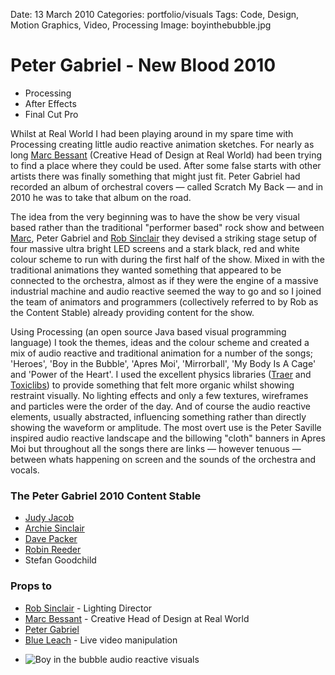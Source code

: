 Date: 13 March 2010
Categories: portfolio/visuals
Tags: Code, Design, Motion Graphics, Video, Processing
Image: boyinthebubble.jpg

# Peter Gabriel - New Blood 2010

<section class="description">

<ul class="skills">
  <li>Processing</li>
  <li>After Effects</li>
  <li>Final Cut Pro</li>
</ul>

Whilst at Real World I had been playing around in my spare time with Processing creating little audio reactive animation sketches. For nearly as long [Marc Bessant](http://www.marcbessant.com/) (Creative Head of Design at Real World) had been trying to find a place where they could be used. After some false starts with other artists there was finally something that might just fit. Peter Gabriel had recorded an album of orchestral covers &mdash; called Scratch My Back &mdash; and in 2010 he was to take that album on the road. 

The idea from the very beginning was to have the show be very visual based rather than the traditional "performer based" rock show and between [Marc](http://www.marcbessant.com/), Peter Gabriel and [Rob Sinclair](http://www.robsinclair.com/) they devised a striking stage setup of four massive ultra bright LED screens and a stark black, red and white colour scheme to run with during the first half of the show. Mixed in with the traditional animations they wanted something that appeared to be connected to the orchestra, almost as if they were the engine of a massive industrial machine and audio reactive seemed the way to go and so I joined the team of animators and programmers (collectively referred to by Rob as the Content Stable) already providing content for the show.

Using Processing (an open source Java based visual programming language) I took the themes, ideas and the colour scheme and created a mix of audio reactive and traditional animation for a number of the songs; 'Heroes', 'Boy in the Bubble', 'Apres Moi', 'Mirrorball', 'My Body Is A Cage' and 'Power of the Heart'. I used the excellent physics libraries ([Traer](http://murderandcreate.com/physics/) and [Toxiclibs](http://toxiclibs.org/)) to provide something that felt more organic whilst showing restraint visually. No lighting effects and only a few textures, wireframes and particles were the order of the day. And of course the audio reactive elements, usually abstracted, influencing something rather than directly showing the waveform or amplitude. The most overt use is the Peter Saville inspired audio reactive landscape and the billowing "cloth" banners in Apres Moi but throughout all the songs there are links &mdash; however tenuous &mdash; between whats happening on screen and the sounds of the orchestra and vocals.

### The Peter Gabriel 2010 Content Stable

* [Judy Jacob](http://www.beggarsvelvet.com/)
* [Archie Sinclair](http://ditchweed.co.uk/)
* [Dave Packer](http://sheepfilms.co.uk/)
* [Robin Reeder](http://unicone.co.uk/)
* Stefan Goodchild

### Props to

* [Rob Sinclair](http://www.robsinclair.com/) - Lighting Director
* [Marc Bessant](http://www.marcbessant.com/) - Creative Head of Design at Real World
* [Peter Gabriel](http://www.petergabriel.com/)
* [Blue Leach](http://http://www.blueleach.com/) - Live video manipulation

</section>

<ul class="image_group">
  <li class="slide"><img src="/attachments/boyinthebubble.jpg" alt="Boy in the bubble audio reactive visuals"></li>
</ul>